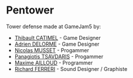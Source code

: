 Pentower
========

Tower defense made at GameJam5 by:
 * [Thibault CATIMEL][6] - Game Designer
 * [Adrien DELORME][4] - Game Designer
 * [Nicolas MUSSET][1] - Progammer
 * [Panagiotis TSAVDARIS][2] - Progammer
 * [Maxime AILLOUD][3] - Programmer
 * [Richard FERRERI][5] - Sound Designer / Graphiste
 

[1]: https://github.com/Kryptos-FR
[2]: https://github.com/ptsavdar
[3]: https://github.com/maxailloud
[4]: https://github.com/Armorlock
[5]: http://www.psyyps.net
[6]: https://github.com/LeFoV
